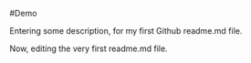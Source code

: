 #Demo

Entering some description,
for my first Github readme.md file.

Now, editing the very first readme.md file.
